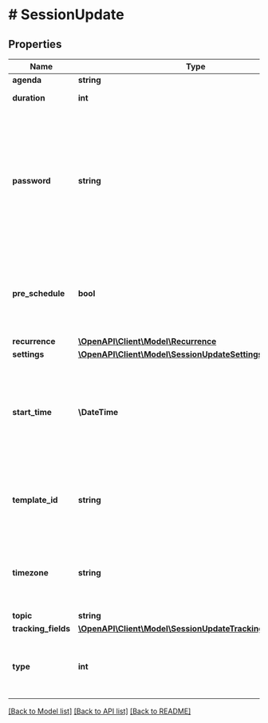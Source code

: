 # # SessionUpdate

## Properties

Name | Type | Description | Notes
------------ | ------------- | ------------- | -------------
**agenda** | **string** | Meeting description. | [optional]
**duration** | **int** | Meeting duration (minutes). Used for scheduled meetings only. | [optional]
**password** | **string** | Meeting passcode. Passcode may only contain the following characters: [a-z A-Z 0-9 @ - _ *] and can have a maximum of 10 characters.  **Note:** If the account owner or the admin has configured [minimum passcode requirement settings](https://support.zoom.us/hc/en-us/articles/360033559832-Meeting-and-webinar-passwords#h_a427384b-e383-4f80-864d-794bf0a37604), the passcode value provided here must meet those requirements. &lt;br&gt;&lt;br&gt;If the requirements are enabled, you can view those requirements by calling either the [**Get user settings**](/docs/api-reference/zoom-api/methods#operation/userSettings) API or the [**Get account settings**](/docs/api-reference/zoom-api/ma#operation/accountSettings) API. | [optional]
**pre_schedule** | **bool** | Whether to create a prescheduled meeting via the [GSuite app](https://support.zoom.us/hc/en-us/articles/360020187492-Zoom-for-GSuite-add-on). This **only** supports the meeting &#x60;type&#x60; value of &#x60;2&#x60; (scheduled meetings) and &#x60;3&#x60; (recurring meetings with no fixed time):  * &#x60;true&#x60; — Create a prescheduled meeting.  * &#x60;false&#x60; — Create a regular meeting. | [optional] [default to false]
**recurrence** | [**\OpenAPI\Client\Model\Recurrence**](Recurrence.md) |  | [optional]
**settings** | [**\OpenAPI\Client\Model\SessionUpdateSettings**](SessionUpdateSettings.md) |  | [optional]
**start_time** | **\DateTime** | Meeting start time. When using a format like \&quot;yyyy-MM-dd&#39;T&#39;HH:mm:ss&#39;Z&#39;\&quot;, always use GMT time. When using a format like \&quot;yyyy-MM-dd&#39;T&#39;HH:mm:ss\&quot;, you should use local time and  specify the time zone. Only used for scheduled meetings and recurring meetings with a fixed time. | [optional]
**template_id** | **string** | Unique identifier of the meeting template.   Use this field if you would like to [schedule the meeting from a meeting template](https://support.zoom.us/hc/en-us/articles/360036559151-Meeting-templates#h_86f06cff-0852-4998-81c5-c83663c176fb). You can retrieve the value of this field by calling the [List meeting templates](https://marketplace.zoom.us/docs/api-reference/zoom-api/methods#operation/listMeetingTemplates) API. | [optional]
**timezone** | **string** | Time zone to format start_time. For example, \&quot;America/Los_Angeles\&quot;. For scheduled meetings only. Please reference our [time zone](#timezones) list for supported time zones and their formats. | [optional]
**topic** | **string** | Meeting topic. | [optional]
**tracking_fields** | [**\OpenAPI\Client\Model\SessionUpdateTrackingFieldsInner[]**](SessionUpdateTrackingFieldsInner.md) | Tracking fields | [optional]
**type** | **int** | Meeting Types:&lt;br&gt;&#x60;1&#x60; - Instant meeting.&lt;br&gt;&#x60;2&#x60; - Scheduled meeting.&lt;br&gt;&#x60;3&#x60; - Recurring meeting with no fixed time.&lt;br&gt;&#x60;8&#x60; - Recurring meeting with a fixed time. | [optional] [default to self::TYPE_2]

[[Back to Model list]](../../README.md#models) [[Back to API list]](../../README.md#endpoints) [[Back to README]](../../README.md)
